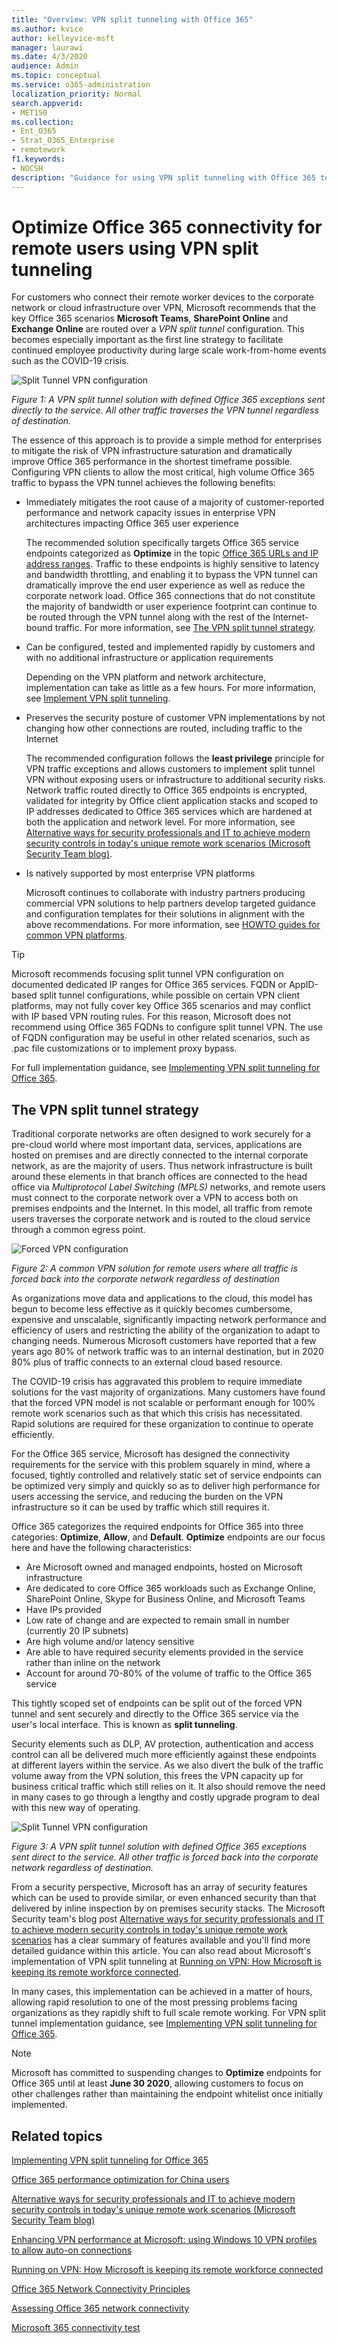 ```yaml
---
title: "Overview: VPN split tunneling with Office 365"
ms.author: kvice
author: kelleyvice-msft
manager: laurawi
ms.date: 4/3/2020
audience: Admin
ms.topic: conceptual
ms.service: o365-administration
localization_priority: Normal
search.appverid:
- MET150
ms.collection:
- Ent_O365
- Strat_O365_Enterprise
- remotework
f1.keywords:
- NOCSH
description: "Guidance for using VPN split tunneling with Office 365 to optimize Office 365 connectivity for remote users."
---
```


# Optimize Office 365 connectivity for remote users using VPN split tunneling
<!---
>[!NOTE]
>This topic is part of a set of topics that address Office 365 optimization for remote users.
>- For VPN split tunnel implementation guidance, see [Implementing VPN split tunneling for Office 365](microsoft-365-vpn-implement-split-tunnel.md).
>- For information about optimizing Office 365 worldwide tenant performance for users in China, see [Office 365 performance optimization for China users](microsoft-365-networking-china.md).
-->

For customers who connect their remote worker devices to the corporate network or cloud infrastructure over VPN, Microsoft recommends that the key Office 365 scenarios **Microsoft Teams**, **SharePoint Online** and **Exchange Online** are routed over a _VPN split tunnel_ configuration. This becomes especially important as the first line strategy to facilitate continued employee productivity during large scale work-from-home events such as the COVID-19 crisis.

![Split Tunnel VPN configuration](../media/vpn-split-tunneling/vpn-model-2.png)

_Figure 1: A VPN split tunnel solution with defined Office 365 exceptions sent directly to the service. All other traffic traverses the VPN tunnel regardless of destination._

The essence of this approach is to provide a simple method for enterprises to mitigate the risk of VPN infrastructure saturation and dramatically improve Office 365 performance in the shortest timeframe possible. Configuring VPN clients to allow the most critical, high volume Office 365 traffic to bypass the VPN tunnel achieves the following benefits:

- Immediately mitigates the root cause of a majority of customer-reported performance and network capacity issues in enterprise VPN architectures impacting Office 365 user experience
  
  The recommended solution specifically targets Office 365 service endpoints categorized as **Optimize** in the topic [Office 365 URLs and IP address ranges](https://aka.ms/o365ips). Traffic to these endpoints is highly sensitive to latency and bandwidth throttling, and enabling it to bypass the VPN tunnel can dramatically improve the end user experience as well as reduce the corporate network load. Office 365 connections that do not constitute the majority of bandwidth or user experience footprint can continue to be routed through the VPN tunnel along with the rest of the Internet-bound traffic. For more information, see [The VPN split tunnel strategy](#the-vpn-split-tunnel-strategy).

- Can be configured, tested and implemented rapidly by customers and with no additional infrastructure or application requirements

  Depending on the VPN platform and network architecture, implementation can take as little as a few hours. For more information, see [Implement VPN split tunneling](microsoft-365-vpn-implement-split-tunnel.md#implement-vpn-split-tunneling).

- Preserves the security posture of customer VPN implementations by not changing how other connections are routed, including traffic to the Internet

  The recommended configuration follows the **least privilege** principle for VPN traffic exceptions and allows customers to implement split tunnel VPN without exposing users or infrastructure to additional security risks. Network traffic routed directly to Office 365 endpoints is encrypted, validated for integrity by Office client application stacks and scoped to IP addresses dedicated to Office 365 services which are hardened at both the application and network level. For more information, see [Alternative ways for security professionals and IT to achieve modern security controls in today's unique remote work scenarios (Microsoft Security Team blog)](https://www.microsoft.com/security/blog/2020/03/26/alternative-security-professionals-it-achieve-modern-security-controls-todays-unique-remote-work-scenarios/).

- Is natively supported by most enterprise VPN platforms

  Microsoft continues to collaborate with industry partners producing commercial VPN solutions to help partners develop targeted guidance and configuration templates for their solutions in alignment with the above recommendations. For more information, see [HOWTO guides for common VPN platforms](microsoft-365-vpn-implement-split-tunnel.md#howto-guides-for-common-vpn-platforms).

>[!TIP]
>Microsoft recommends focusing split tunnel VPN configuration on documented dedicated IP ranges for Office 365 services. FQDN or AppID-based split tunnel configurations, while possible on certain VPN client platforms, may not fully cover key Office 365 scenarios and may conflict with IP based VPN routing rules. For this reason, Microsoft does not recommend using Office 365 FQDNs to configure split tunnel VPN. The use of FQDN configuration may be useful in other related scenarios, such as .pac file customizations or to implement proxy bypass.

For full implementation guidance, see [Implementing VPN split tunneling for Office 365](microsoft-365-vpn-implement-split-tunnel.md).

## The VPN split tunnel strategy

Traditional corporate networks are often designed to work securely for a pre-cloud world where most important data, services, applications are hosted on premises and are directly connected to the internal corporate network, as are the majority of users. Thus network infrastructure is built around these elements in that branch offices are connected to the head office via _Multiprotocol Label Switching (MPLS)_ networks, and remote users must connect to the corporate network over a VPN to access both on premises endpoints and the Internet. In this model, all traffic from remote users traverses the corporate network and is routed to the cloud service through a common egress point.

![Forced VPN configuration](../media/vpn-split-tunneling/vpn-model-1.png)

_Figure 2: A common VPN solution for remote users where all traffic is forced back into the corporate network regardless of destination_

As organizations move data and applications to the cloud, this model has begun to become less effective as it quickly becomes cumbersome, expensive and unscalable, significantly impacting network performance and efficiency of users and restricting the ability of the organization to adapt to changing needs. Numerous Microsoft customers have reported that a few years ago 80% of network traffic was to an internal destination, but in 2020 80% plus of traffic connects to an external cloud based resource.

The COVID-19 crisis has aggravated this problem to require immediate solutions for the vast majority of organizations. Many customers have found that the forced VPN model is not scalable or performant enough for 100% remote work scenarios such as that which this crisis has necessitated. Rapid solutions are required for these organization to continue to operate efficiently.

For the Office 365 service, Microsoft has designed the connectivity requirements for the service with this problem squarely in mind, where a focused, tightly controlled and relatively static set of service endpoints can be optimized very simply and quickly so as to deliver high performance for users accessing the service, and reducing the burden on the VPN infrastructure so it can be used by traffic which still requires it.

Office 365 categorizes the required endpoints for Office 365 into three categories: **Optimize**, **Allow**, and **Default**. **Optimize** endpoints are our focus here and have the following characteristics:

- Are Microsoft owned and managed endpoints, hosted on Microsoft infrastructure
- Are dedicated to core Office 365 workloads such as Exchange Online, SharePoint Online, Skype for Business Online, and Microsoft Teams
- Have IPs provided
- Low rate of change and are expected to remain small in number (currently 20 IP subnets)
- Are high volume and/or latency sensitive
- Are able to have required security elements provided in the service rather than inline on the network
- Account for around 70-80% of the volume of traffic to the Office 365 service

This tightly scoped set of endpoints can be split out of the forced VPN tunnel and sent securely and directly to the Office 365 service via the user's local interface. This is known as **split tunneling**.

Security elements such as DLP, AV protection, authentication and access control can all be delivered much more efficiently against these endpoints at different layers within the service. As we also divert the bulk of the traffic volume away from the VPN solution, this frees the VPN capacity up for business critical traffic which still relies on it. It also should remove the need in many cases to go through a lengthy and costly upgrade program to deal with this new way of operating.

![Split Tunnel VPN configuration](../media/vpn-split-tunneling/vpn-model-2.png)

_Figure 3: A VPN split tunnel solution with defined Office 365 exceptions sent direct to the service. All other traffic is forced back into the corporate network regardless of destination._

From a security perspective, Microsoft has an array of security features which can be used to provide similar, or even enhanced security than that delivered by inline inspection by on premises security stacks. The Microsoft Security team's blog post [Alternative ways for security professionals and IT to achieve modern security controls in today's unique remote work scenarios](https://www.microsoft.com/security/blog/2020/03/26/alternative-security-professionals-it-achieve-modern-security-controls-todays-unique-remote-work-scenarios/) has a clear summary of features available and you'll find more detailed guidance within this article. You can also read about Microsoft's implementation of VPN split tunneling at [Running on VPN: How Microsoft is keeping its remote workforce connected](https://www.microsoft.com/itshowcase/blog/running-on-vpn-how-microsoft-is-keeping-its-remote-workforce-connected/?elevate-lv).

In many cases, this implementation can be achieved in a matter of hours, allowing rapid resolution to one of the most pressing problems facing organizations as they rapidly shift to full scale remote working. For VPN split tunnel implementation guidance, see [Implementing VPN split tunneling for Office 365](microsoft-365-vpn-implement-split-tunnel.md).

>[!NOTE]
>Microsoft has committed to suspending changes to **Optimize** endpoints for Office 365 until at least **June 30 2020**, allowing customers to focus on other challenges rather than maintaining the endpoint whitelist once initially implemented.

## Related topics

[Implementing VPN split tunneling for Office 365](microsoft-365-vpn-implement-split-tunnel.md)

[Office 365 performance optimization for China users](microsoft-365-networking-china.md)

[Alternative ways for security professionals and IT to achieve modern security controls in today's unique remote work scenarios (Microsoft Security Team blog)](https://www.microsoft.com/security/blog/2020/03/26/alternative-security-professionals-it-achieve-modern-security-controls-todays-unique-remote-work-scenarios/)

[Enhancing VPN performance at Microsoft: using Windows 10 VPN profiles to allow auto-on connections](https://www.microsoft.com/itshowcase/enhancing-remote-access-in-windows-10-with-an-automatic-vpn-profile)

[Running on VPN: How Microsoft is keeping its remote workforce connected](https://www.microsoft.com/itshowcase/blog/running-on-vpn-how-microsoft-is-keeping-its-remote-workforce-connected/?elevate-lv)

[Office 365 Network Connectivity Principles](microsoft-365-network-connectivity-principles.md)

[Assessing Office 365 network connectivity](assessing-network-connectivity.md)

[Microsoft 365 connectivity test](https://aka.ms/netonboard)
